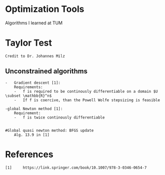 # Optimization Tools

Algorithms I learned at TUM


# Taylor Test
    Credit to Dr. Johannes Milz
    

## Unconstrained algorithms
    -   Gradient descent [1]:
        Requirements:
        -   f is required to be continously differentiable on a domain $U \subset \mathbb{R}^n$
        -   If f is coercive, than the Powell Wolfe stepsizing is feasible
    
    -global Newton method [1]:
        Requirement:
        -   f is twice continously differentiable
        
        
    #Global quasi newton method: BFGS update
        Alg. 13.9 in [1]


#   References
    [1]     https://link.springer.com/book/10.1007/978-3-0346-0654-7
